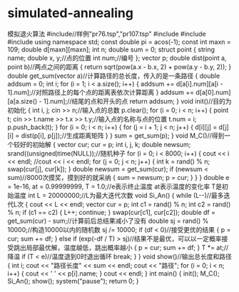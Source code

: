 # simulated-annealing
模拟退火算法
#include<iostream>//样例"pr76.tsp","pr107.tsp"
#include<vector>
#include<ctime>
#include<string>
using namespace std;
const double pi = acos(-1);
const int maxn = 109;
double d[maxn][maxn];
int n;
double sum = 0;
struct point
{
	string name;
	double x, y;//点的位置
	int num;//编号
};
vector<point> p;
double dist(point a, point b)//两点之间的距离
{
	return sqrt(pow(a.x - b.x, 2) + pow(a.y - b.y, 2));
}
double get_sum(vector<point> a)//计算路径的总长度，传入的是一条路径
{
	double addsum = 0;
	int i;
	for (i = 1; i < a.size(); i++)
	{
		addsum += d[a[i].num][a[i - 1].num];//对照路径上的每个点的距离表依次计算距离
	}
	addsum += d[a[0].num][a[a.size() - 1].num];//结尾的点和开头的点
	return addsum;
}
void init()//目的为初始化
{
	int i, j;
	cin >> n;//输入点的总数
	p.clear();
	for (i = 0; i < n; i++)
	{
		point t;
		cin >> t.name >> t.x >> t.y;//输入点的名称与点的位置
		t.num = i;
		p.push_back(t);
	}
	for (i = 0; i < n; i++)
	{
		for (j = i + 1; j < n; j++)
		{
			d[i][j] = d[j][i] = dist(p[i], p[j]);//生成距离矩阵
		}
	}
	sum = get_sum(p);
}
void M_C()//得到一个较好的初始解
{
	vector<point> cur;
	cur = p;
	int i, j, k;
	double newsum;
	srand((unsigned)time(NULL));//随机种子
	for (i = 0; i < 8000; i++)
	{
		cout << i << endl;
		//cout << i << endl;
		for (j = 0; j < n; j++)
		{
			int k = rand() % n;
			swap(cur[j], cur[k]);
		}
		double newsum = get_sum(cur);
		if (newsum < sum)//8000次摸奖，摸到好的就采纳
		{
			sum = newsum;
			p = cur;
		}
	}
}
double e = 1e-16, at = 0.99999999, T = 1.0;//e表示终止温度  at表示温度的变化率  T是初始温度
int L = 20000000;//L为最大迭代次数
void Si_An()
{
	while (L--)//最多迭代L次
	{
		cout << L << endl;
		vector<point> cur = p;
		int c1 = rand() % n;
		int c2 = rand() % n;
		if (c1 == c2)
		{
			L++;
			continue;
		}
		swap(cur[c1], cur[c2]);
		double df = get_sum(cur) - sum;//计算前后总结果减小了没有
		double sj = rand() % 10000;//构造10000以内的随机数
		sj /= 10000;
		if (df < 0)//接受更优的结果
		{
			p = cur;
			sum += df;
		}
		else if (exp(-df / T) > sj)//结果不是最优，可以以一定概率接受跳出局部最优解，温度越低，跳出概率越小
		{
			p = cur;
			sum += df;
		}
		T *= at;//降温
		if (T < e)//温度退到0时退出循环
			break;
	}
}
void show()//输出总长度和路径
{
	int i;
	cout << "路径长度" << sum << endl;
	cout << "路径";
	for (i = 0; i < n; i++)
	{
		cout << ' ' << p[i].name;
	}
	cout << endl;
}
int main()
{
	init();
	M_C();
	Si_An();
	show();
	system("pause");
	return 0;
}
